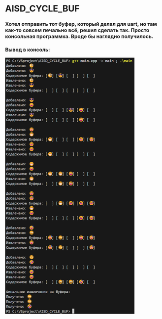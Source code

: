 # AISD_CYCLE_BUF
### Хотел отправить тот буфер, который делал для uart, но там как-то совсем печально всё, решил сделать так. Просто консольная программка. Вроде бы наглядно получилось. 
### Вывод в консоль:
<img src="out.png" width="420"/>
